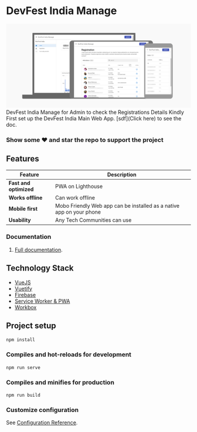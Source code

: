 # DevFest India Manage
<img src="https://raw.githubusercontent.com/DevFest-India/website-data/master/DevFest%20Manage.png">
DevFest India Manage for Admin to check the Registrations Details
Kindly First set up the DevFest India Main Web App. [sdf](Click here) to see the doc.


### Show some :heart: and star the repo to support the project

## Features
| Feature | Description |
|---|---|
| **Fast and optimized** | PWA on Lighthouse |
| **Works offline** | Can work offline |
| **Mobile first** | Mobo Friendly Web app can be installed as a native app on your phone |
| **Usability** | Any Tech Communities can use |

### Documentation
1. [Full documentation](https://docs.google.com/document/d/1OQ-AsTUzVFw8LiFDWw7g2T9Ek1K5qoRygCeSPla2SAE/edit#).

## Technology Stack

* [VueJS](https://vuejs.org/)
* [Vuetify](https://vuetifyjs.com/en/)
* [Firebase](https://firebase.google.com/)
* [Service Worker & PWA](https://www.npmjs.com/package/vue-pwa)
* [Workbox](https://developers.google.com/web/tools/workbox)


## Project setup
```
npm install
```

### Compiles and hot-reloads for development
```
npm run serve
```

### Compiles and minifies for production
```
npm run build
```

### Customize configuration
See [Configuration Reference](https://cli.vuejs.org/config/).
